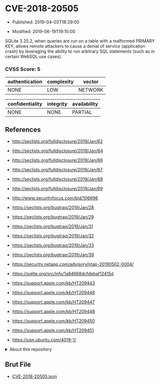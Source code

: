 # CVE-2018-20505

- Published: 2019-04-03T18:29:00

- Modified: 2019-06-19T19:15:00

SQLite 3.25.2, when queries are run on a table with a malformed PRIMARY KEY, allows remote attackers to cause a denial of service (application crash) by leveraging the ability to run arbitrary SQL statements (such as in certain WebSQL use cases).

### CVSS Score: **5**

| authentication | complexity | vector |
| --- | --- | --- |
| NONE | LOW | NETWORK |

| confidentiality | integrity | availability |
| --- | --- | --- |
| NONE | NONE | PARTIAL |

## References

* http://seclists.org/fulldisclosure/2019/Jan/62

* http://seclists.org/fulldisclosure/2019/Jan/64

* http://seclists.org/fulldisclosure/2019/Jan/66

* http://seclists.org/fulldisclosure/2019/Jan/67

* http://seclists.org/fulldisclosure/2019/Jan/68

* http://seclists.org/fulldisclosure/2019/Jan/69

* http://www.securityfocus.com/bid/106698

* https://seclists.org/bugtraq/2019/Jan/28

* https://seclists.org/bugtraq/2019/Jan/29

* https://seclists.org/bugtraq/2019/Jan/31

* https://seclists.org/bugtraq/2019/Jan/32

* https://seclists.org/bugtraq/2019/Jan/33

* https://seclists.org/bugtraq/2019/Jan/39

* https://security.netapp.com/advisory/ntap-20190502-0004/

* https://sqlite.org/src/info/1a84668dcfdebaf12415d

* https://support.apple.com/kb/HT209443

* https://support.apple.com/kb/HT209446

* https://support.apple.com/kb/HT209447

* https://support.apple.com/kb/HT209448

* https://support.apple.com/kb/HT209450

* https://support.apple.com/kb/HT209451

* https://usn.ubuntu.com/4019-1/

<details>
<summary>About this repository</summary> 

  This repository is part of the project [Live Hack CVE](https://github.com/Live-Hack-CVE). Main website can be found [www.live-hack.org](https://www.live-hack.org) 
  
  Made by [Sn0wAlice](https://github.com/Sn0wAlice) for the people that care about security and need to have a feed of the latest CVEs. Hope you enjoy it, don't forget to star the repo and follow me on [Twitter](https://twitter.com/Sn0wAlice) and [Github](https://github.com/Sn0wAlice). And that is my [personnal website](https://www.alice-snow.me/)

  - [Home Page](https://github.com/Live-Hack-CVE)
  - [Framework](https://github.com/Live-Hack-CVE/cve-framework)
  - [CVE database](https://github.com/Live-Hack-CVE/full_database)
  - [Changelog](https://github.com/Live-Hack-CVE/Changelog)
</details>

## Brut File

* [CVE-2018-20505.json](https://raw.githubusercontent.com/Live-Hack-CVE/full_database/main/cves/2018/CVE-2018-20505.json)

